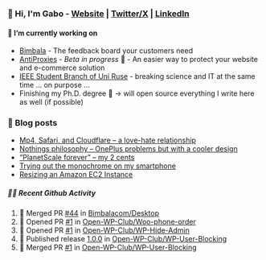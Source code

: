 ### 👋 Hi, I'm Gabo - [Website](https://gkanev.com) | [Twitter/X](https://twitter.com/mrgkanev) | [LinkedIn](https://www.linkedin.com/in/mrgkanev)

#### 🔭 I’m currently working on
- [Bimbala](https://bimbala.com/)  - The feedback board your customers need
- [AntiProxies](https://antiproxies.com/) - *Beta in progress* 🚀 -  An easier way to protect your website and e-commerce solution
- [IEEE Student Branch of Uni Ruse](https://github.com/IEEE-Student-Branch-of-Uni-Ruse) - breaking science and IT at the same time ... on purpose ...
- Finishing my Ph.D. degree 🤔 -> will open source everything I write here as well (if possible)

### 📖 Blog posts
<!-- BLOG-POST-LIST:START -->
- [Mp4, Safari, and Cloudflare – a love-hate relationship](https://gkanev.com/posts/mp4-safari-and-cloudflare-a-love-hate-relationship/)
- [Nothings philosophy – OnePlus problems but with a cooler design](https://gkanev.com/posts/nothings-philosophy-oneplus-problems-but-with-a-cooler-design/)
- [“PlanetScale forever” – my 2 cents](https://gkanev.com/posts/planetscale-forever-my-2-cents/)
- [Trying out the monochrome on my smartphone](https://gkanev.com/posts/trying-out-the-monochrome-on-my-smartphone/)
- [Resizing an Amazon EC2 Instance](https://gkanev.com/posts/resizing-an-amazon-ec2-instance/)
<!-- BLOG-POST-LIST:END -->

##### 🧑‍💻 Recent Github Activity

<!--START_SECTION:activity-->
1. 🎉 Merged PR [#44](https://github.com/Bimbalacom/Desktop/pull/44) in [Bimbalacom/Desktop](https://github.com/Bimbalacom/Desktop)
2. 💪 Opened PR [#1](https://github.com/Open-WP-Club/Woo-phone-order/pull/1) in [Open-WP-Club/Woo-phone-order](https://github.com/Open-WP-Club/Woo-phone-order)
3. 💪 Opened PR [#1](https://github.com/Open-WP-Club/WP-Hide-Admin/pull/1) in [Open-WP-Club/WP-Hide-Admin](https://github.com/Open-WP-Club/WP-Hide-Admin)
4. 🚀 Published release [1.0.0](https://github.com/Open-WP-Club/WP-User-Blocking/releases/tag/1.0.0) in [Open-WP-Club/WP-User-Blocking](https://github.com/Open-WP-Club/WP-User-Blocking)
5. 🎉 Merged PR [#1](https://github.com/Open-WP-Club/WP-User-Blocking/pull/1) in [Open-WP-Club/WP-User-Blocking](https://github.com/Open-WP-Club/WP-User-Blocking)
<!--END_SECTION:activity-->
